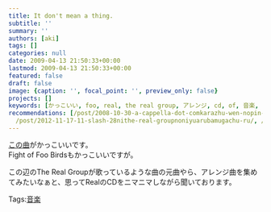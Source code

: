 ```yaml
---
title: It don't mean a thing.
subtitle: ''
summary: ''
authors: [aki]
tags: []
categories: null
date: 2009-04-13 21:50:33+00:00
lastmod: 2009-04-13 21:50:33+00:00
featured: false
draft: false
image: {caption: '', focal_point: '', preview_only: false}
projects: []
keywords: [かっこいい, foo, real, the real group, アレンジ, cd, of, 音楽, tags, ｒｙ]
recommendations: [/post/2008-10-30-a-cappella-dot-comkarazhu-wen-nopin-gajie-ita/,
  /post/2012-11-17-11-slash-28nithe-real-groupnoniyuarubamugachu-ru/, /post/2008-06-03-er-du-qin-qian/]
---
```

[この曲](http://itunes.apple.com/WebObjects/MZStore.woa/wa/viewAlbum?i=79313514&id=79313534&s=143462)がかっこいいです。  
Fight of Foo Birdsもかっこいいですが。  
  
この辺のThe Real Groupが歌っているような曲の元曲やら、アレンジ曲を集めてみたいなぁと、思ってRealのCDをニマニマしながら聞いております。

Tags:[音楽](http://mrk0369.exblog.jp/tags/%E9%9F%B3%E6%A5%BD/) 

